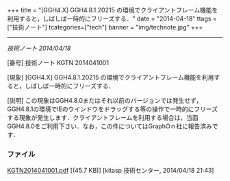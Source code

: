 +++
title = "[GGH4.X] GGH4.8.1.20215 の環境でクライアントフレーム機能を利用すると，しばしば一時的にフリーズする．"
date = "2014-04-18"
ttags = ["技術ノート"]
tcategories=["tech"]
banner = "img/technote.jpg"
+++

------------------------------------------------------------------------------------------------------

*技術ノート
2014/04/18*


[番号]
技術ノート KGTN 2014041001

[現象]
[GGH4.X] GGH4.8.1.20215
の環境でクライアントフレーム機能を利用すると，しばしば一時的にフリーズする．

[説明]
この現象はGGH4.8.0またはそれ以前のバージョンでは発生せず，GGH4.8.1の環境でIEのウインドウをドラッグする等の操作で一時的にフリーズする現象が発生します．クライアントフレームを利用する場合は，当面GGH4.8.0をご利用下さい．なお，この件についてはGraphOｎ社に報告済みです．


### ファイル





[KGTN2014041001.pdf](http://techreport.kitasp.net/attachments/download/1658/KGTN2014041001.pdf)
 [(45.7 KB)] [kitasp 技術センター, 2014/04/18
21:43]
